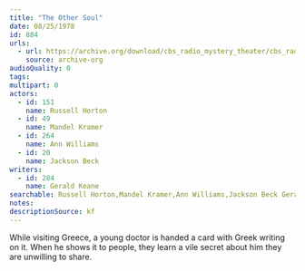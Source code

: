 ```yaml
---
title: "The Other Soul"
date: 08/25/1978
id: 884
urls: 
  - url: https://archive.org/download/cbs_radio_mystery_theater/cbs_radio_mystery_theater-0851-0900.zip/cbs_radio_mystery_theater-0851-0900%2Fcbsrmt_0884_the_other_soul.mp3
    source: archive-org
audioQuality: 0
tags: 
multipart: 0
actors:  
  - id: 151
    name: Russell Horton  
  - id: 49
    name: Mandel Kramer  
  - id: 264
    name: Ann Williams  
  - id: 20
    name: Jackson Beck
writers:  
  - id: 284
    name: Gerald Keane
searchable: Russell Horton,Mandel Kramer,Ann Williams,Jackson Beck Gerald Keane
notes: 
descriptionSource: kf
---
```

While visiting Greece, a young doctor is handed a card with Greek writing on it. When he shows it to people, they learn a vile secret about him they are unwilling to share.